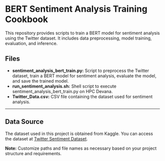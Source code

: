 # BERT Sentiment Analysis Training Cookbook
This repository provides scripts to train a BERT model for sentiment analysis using the Twitter dataset. It includes data preprocessing, model training, evaluation, and inference.

## Files
- **sentiment_analysis_bert_train.py:** Script to preprocess the Twitter dataset, train a BERT model for sentiment analysis, evaluate the model, and save the trained model.
- **run_sentiment_analysis.sh:** Shell script to execute sentiment_analysis_bert_train.py on HPC Devana.
- **Twitter_Data.csv:** CSV file containing the dataset used for sentiment analysis.
---

## Data Source
The dataset used in this project is obtained from Kaggle. You can access the dataset at [Twitter Sentiment Dataset](https://www.kaggle.com/datasets/saurabhshahane/twitter-sentiment-dataset/data).

**Note:** Customize paths and file names as necessary based on your project structure and requirements.




